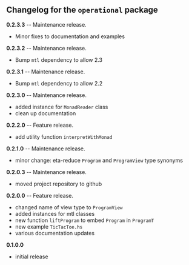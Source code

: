 Changelog for the `operational` package
---------------------------------------

**0.2.3.3** -- Maintenance release.

* Minor fixes to documentation and examples

**0.2.3.2** -- Maintenance release.

* Bump `mtl` dependency to allow 2.3

**0.2.3.1** -- Maintenance release.

* Bump `mtl` dependency to allow 2.2

**0.2.3.0** -- Maintenance release.

* added instance for `MonadReader` class
* clean up documentation

**0.2.2.0** -- Feature release.

* add utility function `interpretWithMonad`

**0.2.1.0** -- Maintenance release.

* minor change: eta-reduce `Program` and `ProgramView` type synonyms

**0.2.0.3** -- Maintenance release.

* moved project repository to github

**0.2.0.0** -- Feature release.

* changed name of view type to `ProgramView`
* added instances for  mtl  classes
* new function `liftProgram` to embed `Program` in `ProgramT`
* new example `TicTacToe.hs`
* various documentation updates

**0.1.0.0**

* initial release
